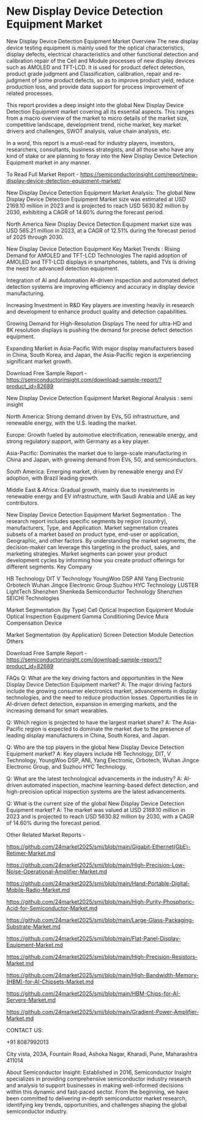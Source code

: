 <h1>New Display Device Detection Equipment Market</h1>
New Display Device Detection Equipment Market Overview
The new display device testing equipment is mainly used for the optical characteristics, display defects, electrical characteristics and other functional detection and calibration repair of the Cell and Module processes of new display devices such as AMOLED and TFT-LCD. It is used for product defect detection, product grade judgment and Classification, calibration, repair and re-judgment of some product defects, so as to improve product yield, reduce production loss, and provide data support for process improvement of related processes.

This report provides a deep insight into the global New Display Device Detection Equipment market covering all its essential aspects. This ranges from a macro overview of the market to micro details of the market size, competitive landscape, development trend, niche market, key market drivers and challenges, SWOT analysis, value chain analysis, etc.

In a word, this report is a must-read for industry players, investors, researchers, consultants, business strategists, and all those who have any kind of stake or are planning to foray into the New Display Device Detection Equipment market in any manner.

To Read Full Market Report -
https://semiconductorinsight.com/report/new-display-device-detection-equipment-market/

New Display Device Detection Equipment Market Analysis:
The global New Display Device Detection Equipment Market size was estimated at USD 2169.10 million in 2023 and is projected to reach USD 5630.82 million by 2030, exhibiting a CAGR of 14.60% during the forecast period.

North America New Display Device Detection Equipment market size was USD 565.21 million in 2023, at a CAGR of 12.51% during the forecast period of 2025 through 2030.

New Display Device Detection Equipment Key Market Trends :
Rising Demand for AMOLED and TFT-LCD Technologies
The rapid adoption of AMOLED and TFT-LCD displays in smartphones, tablets, and TVs is driving the need for advanced detection equipment.

Integration of AI and Automation
AI-driven inspection and automated defect detection systems are improving efficiency and accuracy in display device manufacturing.

Increasing Investment in R&D
Key players are investing heavily in research and development to enhance product quality and detection capabilities.

Growing Demand for High-Resolution Displays
The need for ultra-HD and 8K resolution displays is pushing the demand for precise defect detection equipment.

Expanding Market in Asia-Pacific
With major display manufacturers based in China, South Korea, and Japan, the Asia-Pacific region is experiencing significant market growth.

Download Free Sample Report -
https://semiconductorinsight.com/download-sample-report/?product_id=82689

New Display Device Detection Equipment Market Regional Analysis :
semi insight

North America:
Strong demand driven by EVs, 5G infrastructure, and renewable energy, with the U.S. leading the market.

Europe:
Growth fueled by automotive electrification, renewable energy, and strong regulatory support, with Germany as a key player.

Asia-Pacific:
Dominates the market due to large-scale manufacturing in China and Japan, with growing demand from EVs, 5G, and semiconductors.

South America:
Emerging market, driven by renewable energy and EV adoption, with Brazil leading growth.

Middle East & Africa:
Gradual growth, mainly due to investments in renewable energy and EV infrastructure, with Saudi Arabia and UAE as key contributors.

New Display Device Detection Equipment Market Segmentation :
The research report includes specific segments by region (country), manufacturers, Type, and Application. Market segmentation creates subsets of a market based on product type, end-user or application, Geographic, and other factors. By understanding the market segments, the decision-maker can leverage this targeting in the product, sales, and marketing strategies. Market segments can power your product development cycles by informing how you create product offerings for different segments.
Key Company

HB Technology
DIT
V Technology
YoungWoo DSP
ANI
Yang Electronic
Orbotech
Wuhan Jingce Electronic Group
Suzhou HYC Technology
LUSTER LightTech
Shenzhen Shenkeda Semiconductor Technology
Shenzhen SEICHI Technologies

Market Segmentation (by Type)
Cell Optical Inspection Equipment
Module Optical Inspection Equipment
Gamma Conditioning Device
Mura Compensation Device

Market Segmentation (by Application)
Screen Detection
Module Detection
Others

Download Free Sample Report -
https://semiconductorinsight.com/download-sample-report/?product_id=82689

FAQs
Q: What are the key driving factors and opportunities in the New Display Device Detection Equipment market?
A: The major driving factors include the growing consumer electronics market, advancements in display technologies, and the need to reduce production losses. Opportunities lie in AI-driven defect detection, expansion in emerging markets, and the increasing demand for smart wearables.

Q: Which region is projected to have the largest market share?
A: The Asia-Pacific region is expected to dominate the market due to the presence of leading display manufacturers in China, South Korea, and Japan.

Q: Who are the top players in the global New Display Device Detection Equipment market?
A: Key players include HB Technology, DIT, V Technology, YoungWoo DSP, ANI, Yang Electronic, Orbotech, Wuhan Jingce Electronic Group, and Suzhou HYC Technology.

Q: What are the latest technological advancements in the industry?
A: AI-driven automated inspection, machine learning-based defect detection, and high-precision optical inspection systems are the latest advancements.

Q: What is the current size of the global New Display Device Detection Equipment market?
A: The market was valued at USD 2169.10 million in 2023 and is projected to reach USD 5630.82 million by 2030, with a CAGR of 14.60% during the forecast period.

Other Related Market Reports -

https://github.com/24market2025/smi/blob/main/Gigabit-Ethernet(GbE)-Retimer-Market.md

https://github.com/24market2025/smi/blob/main/High-Precision-Low-Noise-Operational-Amplifier-Market.md

https://github.com/24market2025/smi/blob/main/Hand-Portable-Digital-Mobile-Radio-Market.md

https://github.com/24market2025/smi/blob/main/High-Purity-Phosphoric-Acid-for-Semiconductor-Market.md

https://github.com/24market2025/smi/blob/main/Large-Glass-Packaging-Substrate-Market.md

https://github.com/24market2025/smi/blob/main/Flat-Panel-Display-Equipment-Market.md

https://github.com/24market2025/smi/blob/main/High-Precision-Resistors-Market.md

https://github.com/24market2025/smi/blob/main/High-Bandwidth-Memory-(HBM)-for-AI-Chipsets-Market.md

https://github.com/24market2025/smi/blob/main/HBM-Chips-for-AI-Servers-Market.md

https://github.com/24market2025/smi/blob/main/Gradient-Power-Amplifier-Market.md

CONTACT US:

+91 8087992013

City vista, 203A, Fountain Road, Ashoka Nagar, Kharadi, Pune, Maharashtra 411014

About Semiconductor Insight:
Established in 2016, Semiconductor Insight specializes in providing comprehensive semiconductor industry research and analysis to support businesses in making well-informed decisions within this dynamic and fast-paced sector. From the beginning, we have been committed to delivering in-depth semiconductor market research, identifying key trends, opportunities, and challenges shaping the global semiconductor industry.
